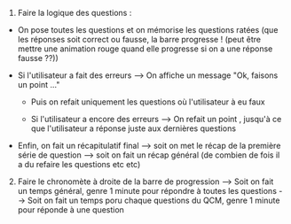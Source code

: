 1) Faire la logique des questions :
- On pose toutes les questions et on mémorise les questions ratées (que les réponses soit correct ou fausse, la barre progresse ! (peut être mettre une animation rouge quand elle progresse si on a une réponse fausse ??))
- Si l'utilisateur a fait des erreurs
    --> On affiche un message "Ok, faisons un point ..."    
    - Puis on refait uniquement les questions où l'utilisateur à eu faux

    - Si l'utilisateur a encore des erreurs
    --> On refait un point , jusqu'à ce que l'utilisateur a réponse juste aux dernières questions
 
- Enfin, on fait un récapitulatif final
    --> soit on met le récap de la première série de question
    --> soit on fait un récap général (de combien de fois il a du refaire les questions etc etc)


2) Faire le chronomète à droite de la barre de progression
    --> Soit on fait un temps général, genre 1 minute pour répondre à toutes les questions
    --> Soit on fait un temps poru chaque questions du QCM, genre 1 minute pour réponde à une question